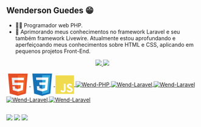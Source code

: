 ## Wenderson Guedes 😁

- 🧑‍💻  Programador web PHP.
- 🚀  Aprimorando meus conhecimentos no framework Laravel e seu também framework Livewire. Atualmente estou aprofundando e aperfeiçoando meus conhecimentos sobre HTML e CSS, aplicando em pequenos projetos Front-End.


<div align="center">
  <a href="https://github.com/wendersonguedez" target="_blank">
  <img height="180em" src="https://github-readme-stats.vercel.app/api?username=wendersonguedez&show_icons=true&theme=dark&include_all_commits=true&count_private=true"/>
  <img height="180em" src="https://github-readme-stats.vercel.app/api/top-langs/?username=wendersonguedez&layout=compact&langs_count=7&theme=dark"/>
</div>

<div style="display: inline_block"><br>
  <img align="center" alt="Rafa-HTML" height="60" width="60" src="https://raw.githubusercontent.com/devicons/devicon/master/icons/html5/html5-original.svg">
   
  <img align="center" alt="Rafa-CSS" height="60" width="60" src="https://raw.githubusercontent.com/devicons/devicon/master/icons/css3/css3-original.svg">
   
  <img align="center" alt="Wend-Js" height="50" width="50" src="https://raw.githubusercontent.com/devicons/devicon/master/icons/javascript/javascript-plain.svg">
   
  <img align="center" alt="Wend-PHP" height="60" width="60" src="https://cdn.jsdelivr.net/gh/devicons/devicon/icons/php/php-original.svg"/>
   
  <img align="center" alt="Wend-Laravel" height="50" width="50" src="https://cdn.jsdelivr.net/gh/devicons/devicon/icons/laravel/laravel-plain-wordmark.svg" />
          
  <img align="center" alt="Wend-Laravel" height="60" width="60" src="https://cdn.jsdelivr.net/gh/devicons/devicon/icons/mysql/mysql-original-wordmark.svg" />
   
  <img align="center" alt="Wend-Laravel" height="60" width="60" src="https://cdn.jsdelivr.net/gh/devicons/devicon/icons/bootstrap/bootstrap-original.svg" />
  
  <img align="center" alt="Wend-Laravel" height="60" width="60" src="https://cdn.jsdelivr.net/gh/devicons/devicon/icons/linux/linux-original.svg" />   
        
</div> 
   
##
  
<div> 
   <a href="https://instagram.com/wendersonguedez" target="_blank"><img src="https://img.shields.io/badge/-Instagram-%23E4405F?style=for-the-badge&logo=instagram&logoColor=white" target="_blank"></a>
   <a href = "mailto:wendersongdz6@gmail.com"><img src="https://img.shields.io/badge/Gmail-D14836?style=for-the-badge&logo=gmail&logoColor=white" target="_blank"></a>
   <a href="https://www.linkedin.com/in/wenderson-guedes/" target="_blank"><img src="https://img.shields.io/badge/-LinkedIn-%230077B5?style=for-the-badge&logo=linkedin&logoColor=white" target="_blank"></a> 
</div>   
